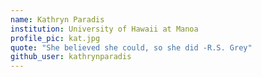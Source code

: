 ```yaml
---
name: Kathryn Paradis
institution: University of Hawaii at Manoa
profile_pic: kat.jpg
quote: "She believed she could, so she did -R.S. Grey"
github_user: kathrynparadis
---
```

